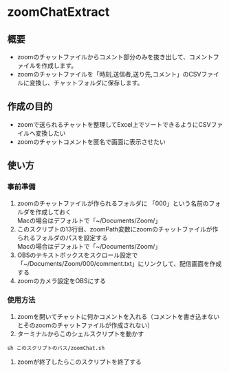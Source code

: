 # zoomChatExtract
## 概要
- zoomのチャットファイルからコメント部分のみを抜き出して、コメントファイルを作成します。
- zoomのチャットファイルを「時刻,送信者,送り先,コメント」のCSVファイルに変換し、チャットフォルダに保存します。
## 作成の目的
- zoomで送られるチャットを整理してExcel上でソートできるようにCSVファイルへ変換したい
- zoomのチャットコメントを匿名で画面に表示させたい
## 使い方
### 事前準備
1. zoomのチャットファイルが作られるフォルダに 「000」という名前のフォルダを作成しておく<br>Macの場合はデフォルトで「~/Documents/Zoom/」
1. このスクリプトの13行目、zoomPath変数にzoomのチャットファイルが作られるフォルダのパスを設定する<br>Macの場合はデフォルトで「~/Documents/Zoom/」
1. OBSのテキストボックスをスクロール設定で 「~/Documents/Zoom/000/comment.txt」にリンクして、配信画面を作成する
1. zoomのカメラ設定をOBSにする
### 使用方法
1. zoomを開いてチャットに何かコメントを入れる（コメントを書き込まないとそのzoomのチャットファイルが作成されない）
1. ターミナルからこのシェルスクリプトを動かす
```
sh このスクリプトのパス/zoomChat.sh
```
1. zoomが終了したらこのスクリプトを終了する
